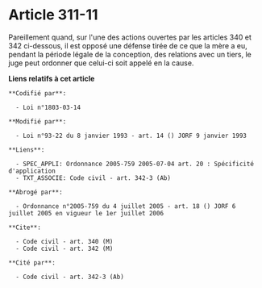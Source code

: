 # Article 311-11

Pareillement quand, sur l'une des actions ouvertes par les articles 340 et 342 ci-dessous, il est opposé une défense tirée de
ce que la mère a eu, pendant la période légale de la conception, des relations avec un tiers, le juge peut ordonner que
celui-ci soit appelé en la cause.

**Liens relatifs à cet article**

	**Codifié par**:

	  - Loi n°1803-03-14

	**Modifié par**:

	  - Loi n°93-22 du 8 janvier 1993 - art. 14 () JORF 9 janvier 1993

	**Liens**:

	  - SPEC_APPLI: Ordonnance 2005-759 2005-07-04 art. 20 : Spécificité d'application
	  - TXT_ASSOCIE: Code civil - art. 342-3 (Ab)

	**Abrogé par**:

	  - Ordonnance n°2005-759 du 4 juillet 2005 - art. 18 () JORF 6 juillet 2005 en vigueur le 1er juillet 2006

	**Cite**:

	  - Code civil - art. 340 (M)
	  - Code civil - art. 342 (M)

	**Cité par**:

	  - Code civil - art. 342-3 (Ab)
